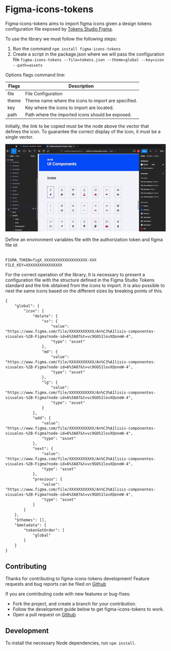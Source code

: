 # Figma-icons-tokens

Figma-icons-tokens aims to import figma icons given a design tokens configuration file exposed by [Tokens Studio Figma](https://tokens.studio/).

To use the library we must follow the following steps:

1. Run the command `npm install figma-icons-tokens`
2. Create a script in the package.json where we will pass the configuration file `figma-icons-tokens --file=tokens.json --theme=global --key=icon --path=assets`

Options flags command line:

| Flags | Description                                         |
| ----- | --------------------------------------------------- |
| file  | File Configuration                                  |
| theme | Theme name where the icons to import are specified. |
| key   | Key where the icons to import are located.          |
| path  | Path where the imported icons should be exposed.    |

Initially, the link to be copied must be the node above the vector that defines the icon. To guarantee the correct display of the icon, it must be a single vector.

![Icon Figma link](../docs/figma-icons-tokens.gif)

Define an environment variables file with the authorization token and figma file id:

```

FIGMA_TOKEN=figX_XXXXXXXXXXXXXXXXXXX-XXX
FILE_KEY=XXXXXXXXXXXXXXXX

```

For the correct operation of the library, It is necessary to present a configuration file with the structure defined in the Figma Studio Tokens standard and the link obtained from the icons to import. It is also possible to nest the same icons based on the different sizes by breaking points of this.

```
{
    "global": {
        "icon": {
            "delete": {
                "xs": {
                    "value": "https://www.figma.com/file/XXXXXXXXXXX/An%C3%A1lisis-componentes-visuales-%2B-Figma?node-id=6%3A87&t=vc9GOS1lovXQoneW-4",
                    "type": "asset"
                },
                "md": {
                    "value": "https://www.figma.com/file/XXXXXXXXXXX/An%C3%A1lisis-componentes-visuales-%2B-Figma?node-id=6%3A87&t=vc9GOS1lovXQoneW-4",
                    "type": "asset"
                },
                "lg": {
                    "value": "https://www.figma.com/file/XXXXXXXXXXX/An%C3%A1lisis-componentes-visuales-%2B-Figma?node-id=6%3A87&t=vc9GOS1lovXQoneW-4",
                    "type": "asset"
                }
            },
            "add": {
                "value": "https://www.figma.com/file/XXXXXXXXXXX/An%C3%A1lisis-componentes-visuales-%2B-Figma?node-id=6%3A87&t=vc9GOS1lovXQoneW-4",
                "type": "asset"
            },
            "next": {
                "value": "https://www.figma.com/file/XXXXXXXXXXX/An%C3%A1lisis-componentes-visuales-%2B-Figma?node-id=6%3A87&t=vc9GOS1lovXQoneW-4",
                "type": "asset"
            },
            "previous": {
                "value": "https://www.figma.com/file/XXXXXXXXXXX/An%C3%A1lisis-componentes-visuales-%2B-Figma?node-id=6%3A87&t=vc9GOS1lovXQoneW-4",
                "type": "asset"
            }
        }
    },
    "$themes": [],
    "$metadata": {
        "tokenSetOrder": [
            "global"
        ]
    }
}
```

## Contributing

Thanks for contributing to figma-icons-tokens development!
Feature requests and bug reports can be filed on [Github](https://github.com/Jsamper92/figma-icons-tokens)

If you are contributing code with new features or bug-fixes:

- Fork the project, and create a branch for your contribution.
- Follow the development guide below to get figma-icons-tokens to work.
- Open a pull request on [Github](https://github.com/Jsamper92/figma-icons-tokens/issues)

## Development

To install the necessary Node dependencies, run `npm install`.
